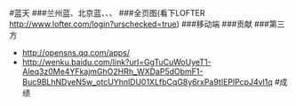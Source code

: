 #蓝天
###兰州蓝、北京蓝、、、
###全页图(看下LOFTER http://www.lofter.com/login?urschecked=true)
###移动端
###贡献
###第三方 
* http://opensns.qq.com/apps/   
* http://wenku.baidu.com/link?url=GgTuCuWoUyeT1-Aleq3z0Me4YFkajmGhO2HRh_WXDaP5dObmF1-Buc9BLhNDyeN5w_otcUYhnlDU01XLfbCqG8y6rxPa9tIEPlPcpJ4vl1q
#成绩
